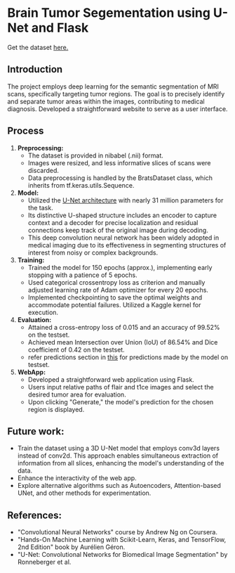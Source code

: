 # Brain Tumor Segementation using U-Net and Flask
Get the dataset [here.](https://www.kaggle.com/datasets/awsaf49/brats20-dataset-training-validation)

## Introduction
The project employs deep learning for the semantic segmentation of MRI scans, specifically targeting tumor regions. 
The goal is to precisely identify and separate tumor areas within the images, contributing to medical diagnosis.
Developed a straightforward website to serve as a user interface. 
## Process
1. **Preprocessing:**
   - The dataset is provided in nibabel (.nii) format.
   - Images were resized, and less informative slices of scans were discarded.
   - Data preprocessing is handled by the BratsDataset class, which inherits from tf.keras.utils.Sequence.
2. **Model:**
   - Utilized the [U-Net architecture](https://github.com/VeerendraKocherla/BrainTumorSegmentation-UNet-Flask/blob/main/U-Net%20model%20architecture.txt) with nearly 31 million parameters for the task.
   - Its distinctive U-shaped structure includes an encoder to capture context and a decoder for precise localization and residual connections keep track of the original image during decoding.
   - This deep convolution neural network has been widely adopted in medical imaging due to its effectiveness in segmenting structures of interest from noisy or complex backgrounds.
3. **Training:**
    - Trained the model for 150 epochs (approx.), implementing early stopping with a patience of 5 epochs.
    - Used categorical crossentropy loss as criterion and manually adjusted learning rate of Adam optimizer for every 20 epochs.
    - Implemented checkpointing to save the optimal weights and accommodate potential failures. Utilized a Kaggle kernel for execution.
4. **Evaluation:**
    - Attained a cross-entropy loss of 0.015 and an accuracy of 99.52% on the testset.
    - Achieved mean Intersection over Union (IoU) of 86.54% and Dice coefficient of 0.42 on the testset.
    - refer predictions section in [this](https://github.com/VeerendraKocherla/BrainTumorSegmentation-UNet-Flask/blob/main/2-D_U-Net.ipynb) for predictions made by the model on testset.
5. **WebApp:**
   - Developed a straightforward web application using Flask.
   - Users input relative paths of flair and t1ce images and select the desired tumor area for evaluation.
   - Upon clicking "Generate," the model's prediction for the chosen region is displayed.
## Future work:
  - Train the dataset using a 3D U-Net model that employs conv3d layers instead of conv2d. This approach enables simultaneous extraction of information from all slices, enhancing the model's understanding of the data.
  - Enhance the interactivity of the web app.
  - Explore alternative algorithms such as Autoencoders, Attention-based UNet, and other methods for experimentation.
## References:
  - "Convolutional Neural Networks" course by Andrew Ng on Coursera.
  - "Hands-On Machine Learning with Scikit-Learn, Keras, and TensorFlow, 2nd Edition" book by Aurélien Géron.
  - "U-Net: Convolutional Networks for Biomedical Image Segmentation" by Ronneberger et al.






